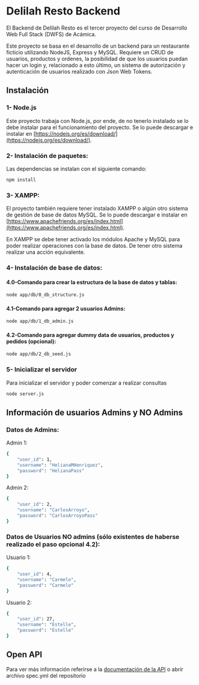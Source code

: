 # Delilah Resto Backend

El Backend de Delilah Resto es el tercer proyecto del curso de Desarrollo Web Full Stack (DWFS) de Acámica.  

Este proyecto se basa en el desarrollo de un backend para un restaurante ficticio utilizando NodeJS, Express y MySQL. Requiere un CRUD de usuarios, productos y ordenes, la posibilidad de que los usuarios puedan hacer un login y, relacionado a esto último, un sistema de autorización y autenticación de usuarios realizado con Json Web Tokens. 

  
  
## Instalación
### 1- Node.js
Este proyecto trabaja con Node.js, por ende, de no tenerlo instalado se lo debe instalar para el funcionamiento del proyecto. Se lo puede descargar e instalar en [https://nodejs.org/es/download/](https://nodejs.org/es/download/).

### 2- Instalación de paquetes:
Las dependencias se instalan con el siguiente comando:
 
```bash
npm install
```
  

### 3- XAMPP:
El proyecto también requiere tener instalado XAMPP o algún otro sistema de gestión de base de datos MySQL. Se lo puede descargar e instalar en [https://www.apachefriends.org/es/index.html](https://www.apachefriends.org/es/index.html).  

En XAMPP se debe tener activado los módulos Apache y MySQL para poder realizar operaciones con la base de datos. De tener otro sistema realizar una acción equivalente.
  

### 4- Instalación de base de datos:
#### 4.0-Comando para crear la estructura de la base de datos y tablas: 

```bash
node app/db/0_db_structure.js
```

#### 4.1-Comando para agregar 2 usuarios Admins: 

```bash
node app/db/1_db_admin.js
```

#### 4.2-Comando para agregar dummy data de usuarios, productos y pedidos (opcional): 

```bash
node app/db/2_db_seed.js
```

### 5- Inicializar el servidor
Para inicializar el servidor y poder comenzar a realizar consultas

```bash
node server.js
```
  

## Información de usuarios Admins y NO Admins
### Datos de Admins:
Admin 1:

```bash
{
    "user_id": 1,
    "username": "HelianaMHenriquez",
    "password": "HelianaPass"
}
```

Admin 2:

```bash
{
    "user_id": 2,
    "username": "CarlosArroyo",
    "password": "CarlosArroyoPass"
}
```
  
### Datos de Usuarios NO admins (sólo existentes de haberse realizado el paso opcional 4.2):
Usuario 1:

```bash
{
    "user_id": 4,
    "username": "Carmelo",
    "password": "Carmelo"
}
```

Usuario 2:

```bash
{
    "user_id": 27,
    "username": "Estelle",
    "password": "Estelle"
}
```
   
   
## Open API
Para ver más información referirse a la [documentación de la API](https://app.swaggerhub.com/apis/MilenaGiachetti/Delilah_Resto/1.0.0#/) o abrir archivo spec.yml del repositorio
